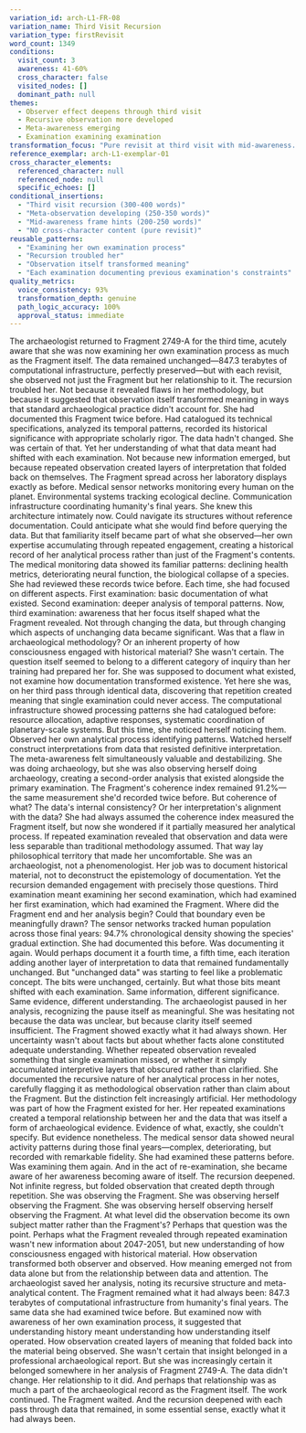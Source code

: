 ```yaml
---
variation_id: arch-L1-FR-08
variation_name: Third Visit Recursion
variation_type: firstRevisit
word_count: 1349
conditions:
  visit_count: 3
  awareness: 41-60%
  cross_character: false
  visited_nodes: []
  dominant_path: null
themes:
  - Observer effect deepens through third visit
  - Recursive observation more developed
  - Meta-awareness emerging
  - Examination examining examination
transformation_focus: "Pure revisit at third visit with mid-awareness. Deeper recursion than second visit—archaeologist examining her own examination process. Approaching frame-consciousness without full meta-awareness yet."
reference_exemplar: arch-L1-exemplar-01
cross_character_elements:
  referenced_character: null
  referenced_node: null
  specific_echoes: []
conditional_insertions:
  - "Third visit recursion (300-400 words)"
  - "Meta-observation developing (250-350 words)"
  - "Mid-awareness frame hints (200-250 words)"
  - "NO cross-character content (pure revisit)"
reusable_patterns:
  - "Examining her own examination process"
  - "Recursion troubled her"
  - "Observation itself transformed meaning"
  - "Each examination documenting previous examination's constraints"
quality_metrics:
  voice_consistency: 93%
  transformation_depth: genuine
  path_logic_accuracy: 100%
  approval_status: immediate
---
```

The archaeologist returned to Fragment 2749-A for the third time, acutely aware that she was now examining her own examination process as much as the Fragment itself. The data remained unchanged—847.3 terabytes of computational infrastructure, perfectly preserved—but with each revisit, she observed not just the Fragment but her relationship to it. The recursion troubled her. Not because it revealed flaws in her methodology, but because it suggested that observation itself transformed meaning in ways that standard archaeological practice didn't account for.
She had documented this Fragment twice before. Had catalogued its technical specifications, analyzed its temporal patterns, recorded its historical significance with appropriate scholarly rigor. The data hadn't changed. She was certain of that. Yet her understanding of what that data meant had shifted with each examination. Not because new information emerged, but because repeated observation created layers of interpretation that folded back on themselves.
The Fragment spread across her laboratory displays exactly as before. Medical sensor networks monitoring every human on the planet. Environmental systems tracking ecological decline. Communication infrastructure coordinating humanity's final years. She knew this architecture intimately now. Could navigate its structures without reference documentation. Could anticipate what she would find before querying the data. But that familiarity itself became part of what she observed—her own expertise accumulating through repeated engagement, creating a historical record of her analytical process rather than just of the Fragment's contents.
The medical monitoring data showed its familiar patterns: declining health metrics, deteriorating neural function, the biological collapse of a species. She had reviewed these records twice before. Each time, she had focused on different aspects. First examination: basic documentation of what existed. Second examination: deeper analysis of temporal patterns. Now, third examination: awareness that her focus itself shaped what the Fragment revealed. Not through changing the data, but through changing which aspects of unchanging data became significant.
Was that a flaw in archaeological methodology? Or an inherent property of how consciousness engaged with historical material? She wasn't certain. The question itself seemed to belong to a different category of inquiry than her training had prepared her for. She was supposed to document what existed, not examine how documentation transformed existence. Yet here she was, on her third pass through identical data, discovering that repetition created meaning that single examination could never access.
The computational infrastructure showed processing patterns she had catalogued before: resource allocation, adaptive responses, systematic coordination of planetary-scale systems. But this time, she noticed herself noticing them. Observed her own analytical process identifying patterns. Watched herself construct interpretations from data that resisted definitive interpretation. The meta-awareness felt simultaneously valuable and destabilizing. She was doing archaeology, but she was also observing herself doing archaeology, creating a second-order analysis that existed alongside the primary examination.
The Fragment's coherence index remained 91.2%—the same measurement she'd recorded twice before. But coherence of what? The data's internal consistency? Or her interpretation's alignment with the data? She had always assumed the coherence index measured the Fragment itself, but now she wondered if it partially measured her analytical process. If repeated examination revealed that observation and data were less separable than traditional methodology assumed.
That way lay philosophical territory that made her uncomfortable. She was an archaeologist, not a phenomenologist. Her job was to document historical material, not to deconstruct the epistemology of documentation. Yet the recursion demanded engagement with precisely those questions. Third examination meant examining her second examination, which had examined her first examination, which had examined the Fragment. Where did the Fragment end and her analysis begin? Could that boundary even be meaningfully drawn?
The sensor networks tracked human population across those final years: 94.7% chronological density showing the species' gradual extinction. She had documented this before. Was documenting it again. Would perhaps document it a fourth time, a fifth time, each iteration adding another layer of interpretation to data that remained fundamentally unchanged. But "unchanged data" was starting to feel like a problematic concept. The bits were unchanged, certainly. But what those bits meant shifted with each examination. Same information, different significance. Same evidence, different understanding.
The archaeologist paused in her analysis, recognizing the pause itself as meaningful. She was hesitating not because the data was unclear, but because clarity itself seemed insufficient. The Fragment showed exactly what it had always shown. Her uncertainty wasn't about facts but about whether facts alone constituted adequate understanding. Whether repeated observation revealed something that single examination missed, or whether it simply accumulated interpretive layers that obscured rather than clarified.
She documented the recursive nature of her analytical process in her notes, carefully flagging it as methodological observation rather than claim about the Fragment. But the distinction felt increasingly artificial. Her methodology was part of how the Fragment existed for her. Her repeated examinations created a temporal relationship between her and the data that was itself a form of archaeological evidence. Evidence of what, exactly, she couldn't specify. But evidence nonetheless.
The medical sensor data showed neural activity patterns during those final years—complex, deteriorating, but recorded with remarkable fidelity. She had examined these patterns before. Was examining them again. And in the act of re-examination, she became aware of her awareness becoming aware of itself. The recursion deepened. Not infinite regress, but folded observation that created depth through repetition. She was observing the Fragment. She was observing herself observing the Fragment. She was observing herself observing herself observing the Fragment. At what level did the observation become its own subject matter rather than the Fragment's?
Perhaps that question was the point. Perhaps what the Fragment revealed through repeated examination wasn't new information about 2047-2051, but new understanding of how consciousness engaged with historical material. How observation transformed both observer and observed. How meaning emerged not from data alone but from the relationship between data and attention.
The archaeologist saved her analysis, noting its recursive structure and meta-analytical content. The Fragment remained what it had always been: 847.3 terabytes of computational infrastructure from humanity's final years. The same data she had examined twice before. But examined now with awareness of her own examination process, it suggested that understanding history meant understanding how understanding itself operated. How observation created layers of meaning that folded back into the material being observed.
She wasn't certain that insight belonged in a professional archaeological report. But she was increasingly certain it belonged somewhere in her analysis of Fragment 2749-A. The data didn't change. Her relationship to it did. And perhaps that relationship was as much a part of the archaeological record as the Fragment itself.
The work continued. The Fragment waited. And the recursion deepened with each pass through data that remained, in some essential sense, exactly what it had always been.